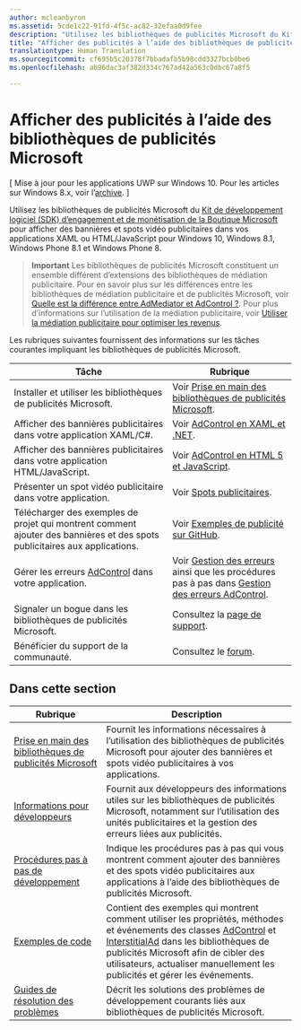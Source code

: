```yaml
---
author: mcleanbyron
ms.assetid: 5cde1c22-91fd-4f5c-ac82-32efaa0d9fee
description: "Utilisez les bibliothèques de publicités Microsoft du Kit de développement logiciel (SDK) d’engagement et de monétisation de la Boutique Microsoft pour afficher des bannières et spots vidéo publicitaires dans vos applications XAML ou HTML/JavaScript."
title: "Afficher des publicités à l’aide des bibliothèques de publicités Microsoft"
translationtype: Human Translation
ms.sourcegitcommit: cf695b5c20378f7bbadafb5b98cdd3327bcb0be6
ms.openlocfilehash: ab96dac3af382d334c767ad42a563c0dbc67a8f5

---
```


# Afficher des publicités à l’aide des bibliothèques de publicités Microsoft


\[ Mise à jour pour les applications UWP sur Windows 10. Pour les articles sur Windows 8.x, voir l’[archive](http://go.microsoft.com/fwlink/p/?linkid=619132). \]

Utilisez les bibliothèques de publicités Microsoft du [Kit de développement logiciel (SDK) d’engagement et de monétisation de la Boutique Microsoft](monetize-your-app-with-the-microsoft-store-engagement-and-monetization-sdk.md) pour afficher des bannières et spots vidéo publicitaires dans vos applications XAML ou HTML/JavaScript pour Windows 10, Windows 8.1, Windows Phone 8.1 et Windows Phone 8.

> **Important** Les bibliothèques de publicités Microsoft constituent un ensemble différent d’extensions des bibliothèques de médiation publicitaire. Pour en savoir plus sur les différences entre les bibliothèques de médiation publicitaire et de publicités Microsoft, voir [Quelle est la différence entre AdMediator et AdControl ?](what-is-the-difference-admediatorcontrol-or-adcontrol.md). Pour plus d’informations sur l’utilisation de la médiation publicitaire, voir [Utiliser la médiation publicitaire pour optimiser les revenus](https://msdn.microsoft.com/windows/uwp/monetize/use-ad-mediation-to-maximize-revenue).

 
Les rubriques suivantes fournissent des informations sur les tâches courantes impliquant les bibliothèques de publicités Microsoft.

|  Tâche    | Rubrique |               
|----------|-------|
| Installer et utiliser les bibliothèques de publicités Microsoft.     | Voir [Prise en main des bibliothèques de publicités Microsoft](get-started-with-microsoft-advertising-libraries.md).        |
| Afficher des bannières publicitaires dans votre application XAML/C#.     | Voir [AdControl en XAML et .NET](adcontrol-in-xaml-and--net.md).        |
| Afficher des bannières publicitaires dans votre application HTML/JavaScript.     | Voir [AdControl en HTML 5 et JavaScript](adcontrol-in-html-5-and-javascript.md).        |
| Présenter un spot vidéo publicitaire dans votre application.     |Voir [Spots publicitaires](interstitial-ads.md).       |
| Télécharger des exemples de projet qui montrent comment ajouter des bannières et des spots publicitaires aux applications.     |Voir [Exemples de publicité sur GitHub](http://aka.ms/githubads).       |
| Gérer les erreurs [AdControl](https://msdn.microsoft.com/library/windows/apps/microsoft.advertising.winrt.ui.adcontrol.aspx) dans votre application.     | Voir [Gestion des erreurs](error-handling-with-advertising-libraries.md) ainsi que les procédures pas à pas dans [Gestion des erreurs AdControl](adcontrol-error-handling.md).       |
| Signaler un bogue dans les bibliothèques de publicités Microsoft.     | Consultez la [page de support](https://go.microsoft.com/fwlink/p/?LinkId=331508).        |
| Bénéficier du support de la communauté.     | Consultez le [forum](http://go.microsoft.com/fwlink/p/?LinkId=401266).       |

 

## Dans cette section

| Rubrique                                                                                                       | Description                 |
|-------------------------------------------------------------------------------------------------------------|-----------------------------|
| [Prise en main des bibliothèques de publicités Microsoft](get-started-with-microsoft-advertising-libraries.md) |  Fournit les informations nécessaires à l’utilisation des bibliothèques de publicités Microsoft pour ajouter des bannières et spots vidéo publicitaires à vos applications.  |
| [Informations pour développeurs](developer-information.md)        |  Fournit aux développeurs des informations utiles sur les bibliothèques de publicités Microsoft, notamment sur l’utilisation des unités publicitaires et la gestion des erreurs liées aux publicités.    |
| [Procédures pas à pas de développement](developer-walkthroughs.md)     |  Indique les procédures pas à pas qui vous montrent comment ajouter des bannières et des spots vidéo publicitaires aux applications à l’aide des bibliothèques de publicités Microsoft.   |
| [Exemples de code](code-samples.md)         |  Contient des exemples qui montrent comment utiliser les propriétés, méthodes et événements des classes [AdControl](https://msdn.microsoft.com/library/windows/apps/microsoft.advertising.winrt.ui.adcontrol.aspx) et [InterstitialAd](https://msdn.microsoft.com/library/windows/apps/microsoft.advertising.winrt.ui.interstitialad.aspx) dans les bibliothèques de publicités Microsoft afin de cibler des utilisateurs, actualiser manuellement les publicités et gérer les événements.   |
| [Guides de résolution des problèmes](troubleshooting-guides.md)      |  Décrit les solutions des problèmes de développement courants liés aux bibliothèques de publicités Microsoft.   |



 

 



<!--HONumber=Jun16_HO4-->


